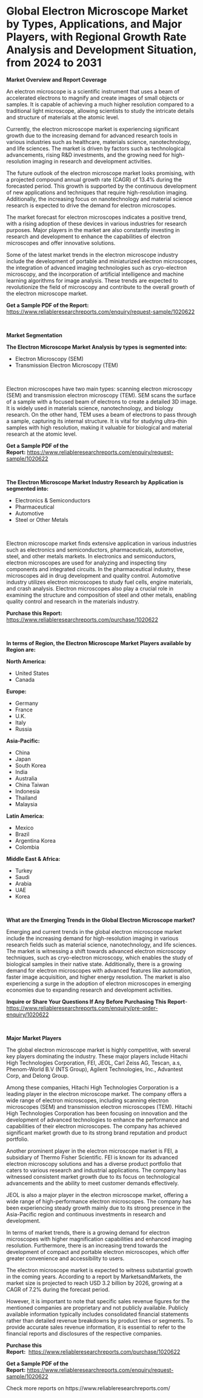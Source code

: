 <p><h1>Global Electron Microscope Market by Types, Applications, and Major Players, with Regional Growth Rate Analysis and Development Situation, from 2024 to 2031</h1></p><p><strong>Market Overview and Report Coverage</strong></p>
<p><p>An electron microscope is a scientific instrument that uses a beam of accelerated electrons to magnify and create images of small objects or samples. It is capable of achieving a much higher resolution compared to a traditional light microscope, allowing scientists to study the intricate details and structure of materials at the atomic level.</p><p>Currently, the electron microscope market is experiencing significant growth due to the increasing demand for advanced research tools in various industries such as healthcare, materials science, nanotechnology, and life sciences. The market is driven by factors such as technological advancements, rising R&D investments, and the growing need for high-resolution imaging in research and development activities.</p><p>The future outlook of the electron microscope market looks promising, with a projected compound annual growth rate (CAGR) of 13.4% during the forecasted period. This growth is supported by the continuous development of new applications and techniques that require high-resolution imaging. Additionally, the increasing focus on nanotechnology and material science research is expected to drive the demand for electron microscopes.</p><p>The market forecast for electron microscopes indicates a positive trend, with a rising adoption of these devices in various industries for research purposes. Major players in the market are also constantly investing in research and development to enhance the capabilities of electron microscopes and offer innovative solutions.</p><p>Some of the latest market trends in the electron microscope industry include the development of portable and miniaturized electron microscopes, the integration of advanced imaging technologies such as cryo-electron microscopy, and the incorporation of artificial intelligence and machine learning algorithms for image analysis. These trends are expected to revolutionize the field of microscopy and contribute to the overall growth of the electron microscope market.</p></p>
<p><strong>Get a Sample PDF of the Report:</strong> <a href="https://www.reliableresearchreports.com/enquiry/request-sample/1020622">https://www.reliableresearchreports.com/enquiry/request-sample/1020622</a></p>
<p>&nbsp;</p>
<p><strong>Market Segmentation</strong></p>
<p><strong>The Electron Microscope Market Analysis by types is segmented into:</strong></p>
<p><ul><li>Electron Microscopy (SEM)</li><li>Transmission Electron Microscopy (TEM)</li></ul></p>
<p>&nbsp;</p>
<p><p>Electron microscopes have two main types: scanning electron microscopy (SEM) and transmission electron microscopy (TEM). SEM scans the surface of a sample with a focused beam of electrons to create a detailed 3D image. It is widely used in materials science, nanotechnology, and biology research. On the other hand, TEM uses a beam of electrons to pass through a sample, capturing its internal structure. It is vital for studying ultra-thin samples with high resolution, making it valuable for biological and material research at the atomic level.</p></p>
<p><strong>Get a Sample PDF of the Report:</strong>&nbsp;<a href="https://www.reliableresearchreports.com/enquiry/request-sample/1020622">https://www.reliableresearchreports.com/enquiry/request-sample/1020622</a></p>
<p>&nbsp;</p>
<p><strong>The Electron Microscope Market Industry Research by Application is segmented into:</strong></p>
<p><ul><li>Electronics & Semiconductors</li><li>Pharmaceutical</li><li>Automotive</li><li>Steel or Other Metals</li></ul></p>
<p>&nbsp;</p>
<p><p>Electron microscope market finds extensive application in various industries such as electronics and semiconductors, pharmaceuticals, automotive, steel, and other metals markets. In electronics and semiconductors, electron microscopes are used for analyzing and inspecting tiny components and integrated circuits. In the pharmaceutical industry, these microscopes aid in drug development and quality control. Automotive industry utilizes electron microscopes to study fuel cells, engine materials, and crash analysis. Electron microscopes also play a crucial role in examining the structure and composition of steel and other metals, enabling quality control and research in the materials industry.</p></p>
<p><strong>Purchase this Report:</strong>&nbsp; <a href="https://www.reliableresearchreports.com/purchase/1020622">https://www.reliableresearchreports.com/purchase/1020622</a></p>
<p>&nbsp;</p>
<p><strong>In terms of Region, the Electron Microscope Market Players available by Region are:</strong></p>
<p>
    <p> <strong> North America: </strong>
        <ul>
            <li>United States</li>
            <li>Canada</li>
        </ul>
        </p> 
    <p> <strong> Europe: </strong>
        <ul>
            <li>Germany</li>
            <li>France</li>
            <li>U.K.</li>
            <li>Italy</li>
            <li>Russia</li>
        </ul>
        </p> 
    <p> <strong> Asia-Pacific: </strong>
        <ul>
            <li>China</li>
            <li>Japan</li>
            <li>South Korea</li>
            <li>India</li>
            <li>Australia</li>
            <li>China Taiwan</li>
            <li>Indonesia</li>
            <li>Thailand</li>
            <li>Malaysia</li>
        </ul>
        </p> 
    <p> <strong> Latin America: </strong>
        <ul>
            <li>Mexico</li>
            <li>Brazil</li>
            <li>Argentina Korea</li>
            <li>Colombia</li>
        </ul>
        </p> 
    <p> <strong> Middle East & Africa: </strong>
        <ul>
            <li>Turkey</li>
            <li>Saudi</li>
            <li>Arabia</li>
            <li>UAE</li>
            <li>Korea</li>
        </ul>
    </p>
    </p>
<p>&nbsp;</p>
<p><strong>What are the Emerging Trends in the Global Electron Microscope market?</strong></p>
<p><p>Emerging and current trends in the global electron microscope market include the increasing demand for high-resolution imaging in various research fields such as material science, nanotechnology, and life sciences. The market is witnessing a shift towards advanced electron microscopy techniques, such as cryo-electron microscopy, which enables the study of biological samples in their native state. Additionally, there is a growing demand for electron microscopes with advanced features like automation, faster image acquisition, and higher energy resolution. The market is also experiencing a surge in the adoption of electron microscopes in emerging economies due to expanding research and development activities.</p></p>
<p><strong>Inquire or Share Your Questions If Any Before Purchasing This Report</strong>- <a href="https://www.reliableresearchreports.com/enquiry/pre-order-enquiry/1020622">https://www.reliableresearchreports.com/enquiry/pre-order-enquiry/1020622</a></p>
<p>&nbsp;</p>
<p><strong>Major Market Players</strong></p>
<p><p>The global electron microscope market is highly competitive, with several key players dominating the industry. These major players include Hitachi High Technologies Corporation, FEI, JEOL, Carl Zeiss AG, Tescan, a.s, Phenom-World B.V (NTS Group), Agilent Technologies, Inc., Advantest Corp, and Delong Group.</p><p>Among these companies, Hitachi High Technologies Corporation is a leading player in the electron microscope market. The company offers a wide range of electron microscopes, including scanning electron microscopes (SEM) and transmission electron microscopes (TEM). Hitachi High Technologies Corporation has been focusing on innovation and the development of advanced technologies to enhance the performance and capabilities of their electron microscopes. The company has achieved significant market growth due to its strong brand reputation and product portfolio.</p><p>Another prominent player in the electron microscope market is FEI, a subsidiary of Thermo Fisher Scientific. FEI is known for its advanced electron microscopy solutions and has a diverse product portfolio that caters to various research and industrial applications. The company has witnessed consistent market growth due to its focus on technological advancements and the ability to meet customer demands effectively.</p><p>JEOL is also a major player in the electron microscope market, offering a wide range of high-performance electron microscopes. The company has been experiencing steady growth mainly due to its strong presence in the Asia-Pacific region and continuous investments in research and development.</p><p>In terms of market trends, there is a growing demand for electron microscopes with higher magnification capabilities and enhanced imaging resolution. Furthermore, there is an increasing trend towards the development of compact and portable electron microscopes, which offer greater convenience and accessibility to users.</p><p>The electron microscope market is expected to witness substantial growth in the coming years. According to a report by MarketsandMarkets, the market size is projected to reach USD 3.2 billion by 2026, growing at a CAGR of 7.2% during the forecast period.</p><p>However, it is important to note that specific sales revenue figures for the mentioned companies are proprietary and not publicly available. Publicly available information typically includes consolidated financial statements rather than detailed revenue breakdowns by product lines or segments. To provide accurate sales revenue information, it is essential to refer to the financial reports and disclosures of the respective companies.</p></p>
<p><strong>Purchase this Report:</strong>&nbsp;&nbsp;<a href="https://www.reliableresearchreports.com/purchase/1020622">https://www.reliableresearchreports.com/purchase/1020622</a></p>
<p></p>
<p><strong>Get a Sample PDF of the Report:</strong>&nbsp;<a href="https://www.reliableresearchreports.com/enquiry/request-sample/1020622">https://www.reliableresearchreports.com/enquiry/request-sample/1020622</a></p>
<p>Check more reports on https://www.reliableresearchreports.com/</p>